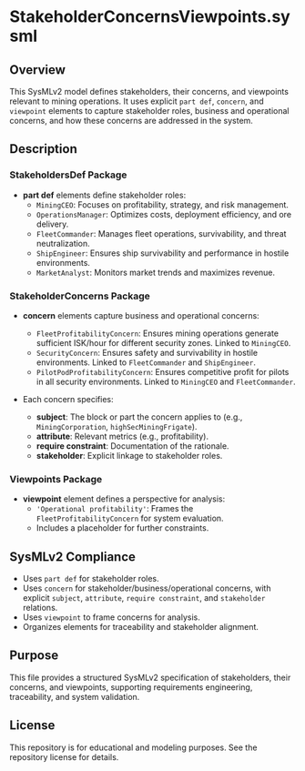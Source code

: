 # StakeholderConcernsViewpoints.sysml

## Overview

This SysMLv2 model defines stakeholders, their concerns, and viewpoints relevant to mining operations. It uses explicit `part def`, `concern`, and `viewpoint` elements to capture stakeholder roles, business and operational concerns, and how these concerns are addressed in the system.

## Description

### StakeholdersDef Package

- **part def** elements define stakeholder roles:
  - `MiningCEO`: Focuses on profitability, strategy, and risk management.
  - `OperationsManager`: Optimizes costs, deployment efficiency, and ore delivery.
  - `FleetCommander`: Manages fleet operations, survivability, and threat neutralization.
  - `ShipEngineer`: Ensures ship survivability and performance in hostile environments.
  - `MarketAnalyst`: Monitors market trends and maximizes revenue.

### StakeholderConcerns Package

- **concern** elements capture business and operational concerns:
  - `FleetProfitabilityConcern`: Ensures mining operations generate sufficient ISK/hour for different security zones. Linked to `MiningCEO`.
  - `SecurityConcern`: Ensures safety and survivability in hostile environments. Linked to `FleetCommander` and `ShipEngineer`.
  - `PilotPodProfitabilityConcern`: Ensures competitive profit for pilots in all security environments. Linked to `MiningCEO` and `FleetCommander`.

- Each concern specifies:
  - **subject**: The block or part the concern applies to (e.g., `MiningCorporation`, `highSecMiningFrigate`).
  - **attribute**: Relevant metrics (e.g., profitability).
  - **require constraint**: Documentation of the rationale.
  - **stakeholder**: Explicit linkage to stakeholder roles.

### Viewpoints Package

- **viewpoint** element defines a perspective for analysis:
  - `'Operational profitability'`: Frames the `FleetProfitabilityConcern` for system evaluation.
  - Includes a placeholder for further constraints.

## SysMLv2 Compliance

- Uses `part def` for stakeholder roles.
- Uses `concern` for stakeholder/business/operational concerns, with explicit `subject`, `attribute`, `require constraint`, and `stakeholder` relations.
- Uses `viewpoint` to frame concerns for analysis.
- Organizes elements for traceability and stakeholder alignment.

## Purpose

This file provides a structured SysMLv2 specification of stakeholders, their concerns, and viewpoints, supporting requirements engineering, traceability, and system validation.

## License

This repository is for educational and modeling purposes. See the repository license for details.